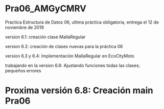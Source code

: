 # Pra06_AMGyCMRV
Practica Estructura de Datos 06, ultima práctica obligatoria, entrega el 12 de noviembre de 2019

version 6.1: creación clase MallaRegular

version 6.2: creación de clases nuevas para la práctica 06

version 6.3 y 6.4: Implementación MallaRegular en EcoCityMoto

trabajando en la version 6.6: Ajustando funciones todas las clases; pequeños errores


# Proxima versión 6.8: Creación main Pra06
